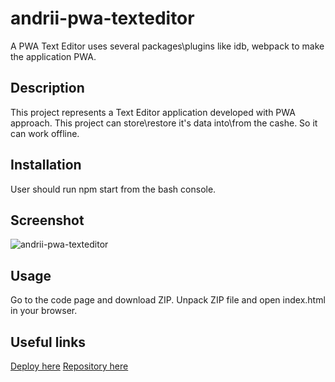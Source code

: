 # andrii-pwa-texteditor
A PWA Text Editor uses several packages\plugins like idb, webpack to make the application PWA.

## Description

This project represents a Text Editor application developed with PWA approach.
This project can store\restore it's data into\from the cashe.
So it can work offline.

## Installation

User should run npm start from the bash console.

## Screenshot

![andrii-pwa-texteditor]()

## Usage

Go to the code page and download ZIP.
Unpack ZIP file and open index.html in your browser.

## Useful links
[Deploy here]()
[Repository here](https://github.com/AndriiMedvediev987/andrii-pwa-texteditor.git)
